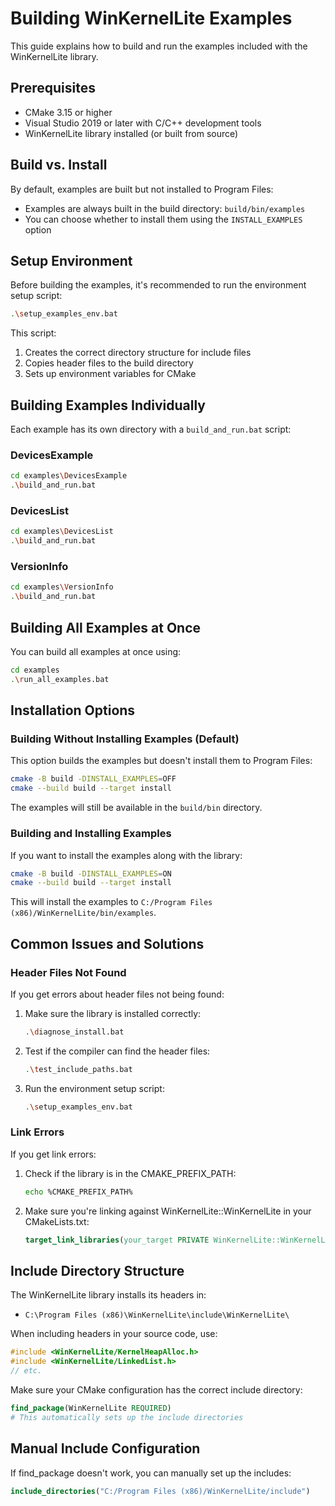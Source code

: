 # Building WinKernelLite Examples

This guide explains how to build and run the examples included with the WinKernelLite library.

## Prerequisites

- CMake 3.15 or higher
- Visual Studio 2019 or later with C/C++ development tools
- WinKernelLite library installed (or built from source)

## Build vs. Install

By default, examples are built but not installed to Program Files:

- Examples are always built in the build directory: `build/bin/examples`
- You can choose whether to install them using the `INSTALL_EXAMPLES` option

## Setup Environment

Before building the examples, it's recommended to run the environment setup script:

```bash
.\setup_examples_env.bat
```

This script:
1. Creates the correct directory structure for include files
2. Copies header files to the build directory
3. Sets up environment variables for CMake

## Building Examples Individually

Each example has its own directory with a `build_and_run.bat` script:

### DevicesExample

```bash
cd examples\DevicesExample
.\build_and_run.bat
```

### DevicesList

```bash
cd examples\DevicesList
.\build_and_run.bat
```

### VersionInfo

```bash
cd examples\VersionInfo
.\build_and_run.bat
```

## Building All Examples at Once

You can build all examples at once using:

```bash
cd examples
.\run_all_examples.bat
```

## Installation Options

### Building Without Installing Examples (Default)

This option builds the examples but doesn't install them to Program Files:

```bash
cmake -B build -DINSTALL_EXAMPLES=OFF
cmake --build build --target install
```

The examples will still be available in the `build/bin` directory.

### Building and Installing Examples

If you want to install the examples along with the library:

```bash
cmake -B build -DINSTALL_EXAMPLES=ON
cmake --build build --target install
```

This will install the examples to `C:/Program Files (x86)/WinKernelLite/bin/examples`.

## Common Issues and Solutions

### Header Files Not Found

If you get errors about header files not being found:

1. Make sure the library is installed correctly:
   ```bash
   .\diagnose_install.bat
   ```

2. Test if the compiler can find the header files:
   ```bash
   .\test_include_paths.bat
   ```

3. Run the environment setup script:
   ```bash
   .\setup_examples_env.bat
   ```

### Link Errors

If you get link errors:

1. Check if the library is in the CMAKE_PREFIX_PATH:
   ```bash
   echo %CMAKE_PREFIX_PATH%
   ```

2. Make sure you're linking against WinKernelLite::WinKernelLite in your CMakeLists.txt:
   ```cmake
   target_link_libraries(your_target PRIVATE WinKernelLite::WinKernelLite)
   ```

## Include Directory Structure

The WinKernelLite library installs its headers in:
- `C:\Program Files (x86)\WinKernelLite\include\WinKernelLite\`

When including headers in your source code, use:
```c
#include <WinKernelLite/KernelHeapAlloc.h>
#include <WinKernelLite/LinkedList.h>
// etc.
```

Make sure your CMake configuration has the correct include directory:
```cmake
find_package(WinKernelLite REQUIRED)
# This automatically sets up the include directories
```

## Manual Include Configuration

If find_package doesn't work, you can manually set up the includes:

```cmake
include_directories("C:/Program Files (x86)/WinKernelLite/include")
```
